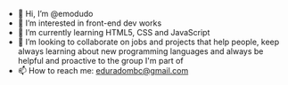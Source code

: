 - 👋 Hi, I’m @emodudo
- 👀 I’m interested in front-end dev works
- 🌱 I’m currently learning HTML5, CSS and JavaScript
- 💞️ I’m looking to collaborate on jobs and projects that help people, keep always learning about new programming languages 
and always be helpful and proactive to the group I'm part of
- 📫 How to reach me: eduradombc@gmail.com
